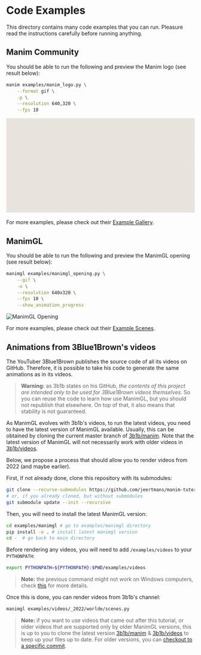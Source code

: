 # Code Examples

This directory contains many code examples that you can run.
Pleasure read the instructions carefully before running anything.

## Manim Community

You should be able to run the following and preview the Manim logo (see result below):
```bash
manim examples/manim_logo.py \
    --format gif \
    -p \
    --resolution 640,320 \
    --fps 10
```

![ManimCE Logo](manim_logo.gif)

For more examples, please check out their [Example Gallery](https://docs.manim.community/en/stable/examples.html#).

## ManimGL

You should be able to run the following and preview the ManimGL opening (see result below):
```bash
manimgl examples/manimgl_opening.py \
    --gif \
    -o \
    --resolution 640x320 \
    --fps 10 \
    --show_animation_progress
```

![ManimGL Opening](manimgl_opening.gif)

For more examples, please check out their [Example Scenes](https://3b1b.github.io/manim/getting_started/example_scenes.html).

## Animations from 3Blue1Brown's videos

The YouTuber 3Blue1Brown publishes the source code of all its videos on GitHub. Therefore, it is possible to take his code to generate the same animations as in its videos.

> **Warning:** as 3b1b states on his GitHub, *the contents of this project are intended only to be used for 3Blue1Brown videos themselves.* So you can reuse the code to learn how use ManimGL, but you should not republish that elsewhere. On top of that, it also means that stability is not guaranteed.

As ManimGL evolves with 3b1b's videos, to run the latest videos, you need to have the latest version of ManimGL available. Usually, this can be obtained by cloning the current master branch of [3b1b/manim](https://github.com/3b1b/manim). Note that the latest version of ManimGL will not necessarily work with older videos in [3b1b/videos](https://github.com/3b1b/videos).

Below, we propose a process that should allow you to render videos from 2022 (and maybe earlier).

First, if not already done, clone this repository with its submodules:

```bash
git clone --recurse-submodules https://github.com/jeertmans/manim-tutorial
# or, if you already cloned, but without submodules
git submodule update --init --recursive
```

Then, you will need to install the latest ManimGL version:

```bash
cd examples/manimgl # go to examples/manimgl directory
pip install -e . # install latest manimgl version
cd -  # go back to main directory
```

Before rendering any videos, you will need to add `/examples/videos` to your `PYTHONPATH`:

```bash
export PYTHONPATH=${PYTHONPATH}:$PWD/examples/videos
```

> **Note:** the previous command might not work on Windows computers, check [this](https://stackoverflow.com/questions/3701646/how-to-add-to-the-pythonpath-in-windows-so-it-finds-my-modules-packages) for more details.

Once this is done, you can render videos from 3b1b's channel:

```bash
manimgl examples/videos/_2022/worlde/scenes.py
```

> **Note:** if you want to use videos that came out after this tutorial, or older videos that are supported only by older ManimGL versions, this is up to you to clone the latest version [3b1b/manim](https://github.com/3b1b/manim) & [3b1b/videos](https://github.com/3b1b/videos) to keep up your files up to date. For older versions, you can [checkout to a specific commit](https://coderwall.com/p/xyuoza/git-cloning-specific-commits).
